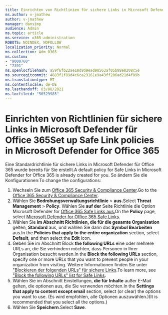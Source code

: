 ```yaml
---
title: Einrichten von Richtlinien für sichere Links in Microsoft Defender für Office 365
ms.author: v-jmathew
author: v-jmathew
manager: dansimp
audience: Admin
ms.topic: article
ms.service: o365-administration
ROBOTS: NOINDEX, NOFOLLOW
localization_priority: Normal
ms.collection: Adm_O365
ms.custom:
- "9000760"
- "7391"
ms.openlocfilehash: a59f6fb22ae18d8d9ead98563af05b88e8208c5e
ms.sourcegitcommit: 4883f1f89d4c6ca23161e9a43ff206ad21d4f09b
ms.translationtype: MT
ms.contentlocale: de-DE
ms.lasthandoff: 03/08/2021
ms.locfileid: "50529985"
---
```

# <a name="set-up-safe-link-policies-in-microsoft-defender-for-office-365"></a><span data-ttu-id="f76fa-102">Einrichten von Richtlinien für sichere Links in Microsoft Defender für Office 365</span><span class="sxs-lookup"><span data-stu-id="f76fa-102">Set up Safe Link policies in Microsoft Defender for Office 365</span></span>

<span data-ttu-id="f76fa-103">Eine Standardrichtlinie für sichere Links in Microsoft Defender für Office 365 wurde bereits für Sie erstellt.</span><span class="sxs-lookup"><span data-stu-id="f76fa-103">A default policy for Safe Links in Microsoft Defender for Office 365 is already created for you.</span></span> <span data-ttu-id="f76fa-104">So ändern Sie die Konfigurationen:</span><span class="sxs-lookup"><span data-stu-id="f76fa-104">To change the configurations:</span></span>

1. <span data-ttu-id="f76fa-105">Wechseln Sie zum [Office 365 Security & Compliance Center](https://go.microsoft.com/fwlink/p/?linkid=2077143).</span><span class="sxs-lookup"><span data-stu-id="f76fa-105">Go to the [Office 365 Security & Compliance Center](https://go.microsoft.com/fwlink/p/?linkid=2077143).</span></span>
2. <span data-ttu-id="f76fa-106">Wählen Sie **Bedrohungsverwaltungsrichtlinie**  >  **aus.**</span><span class="sxs-lookup"><span data-stu-id="f76fa-106">Select **Threat Management** > **Policy**.</span></span> <span data-ttu-id="f76fa-107">Wählen Sie **auf der** Seite Richtlinie die Option Microsoft Defender for [Office 365 Safe Links aus.](https://go.microsoft.com/fwlink/?linkid=2101058)</span><span class="sxs-lookup"><span data-stu-id="f76fa-107">On the **Policy** page, select [Microsoft Defender for Office 365 Safe Links](https://go.microsoft.com/fwlink/?linkid=2101058).</span></span>
3. <span data-ttu-id="f76fa-108">Wählen Sie **im Abschnitt Richtlinien, die für die gesamte Organisation** gelten, **Standard** aus, und wählen Sie dann das **Symbol Bearbeiten** aus.</span><span class="sxs-lookup"><span data-stu-id="f76fa-108">In the **Policies that apply to the entire organization** section, select **Default**, and then select the **Edit** icon.</span></span>
4. <span data-ttu-id="f76fa-109">Geben Sie im Abschnitt Block **the following URLs** eine oder mehrere URLs an, die Sie verhindern möchten, dass Personen in Ihrer Organisation besucht werden.</span><span class="sxs-lookup"><span data-stu-id="f76fa-109">In the **Block the following URLs** section, specify one or more URLs that you want to prevent people in your organization from visiting.</span></span> <span data-ttu-id="f76fa-110">Weitere Informationen finden Sie unter ["Blockieren der folgenden URLs" für sichere Links](https://go.microsoft.com/fwlink/?linkid=2092123).</span><span class="sxs-lookup"><span data-stu-id="f76fa-110">To learn more, see ["Block the following URLs" list for Safe Links](https://go.microsoft.com/fwlink/?linkid=2092123).</span></span>
5. <span data-ttu-id="f76fa-111">Wählen Sie im Abschnitt Einstellungen, **die für Inhalte** außer E-Mail gelten, die optionen aus, die Sie verwenden möchten.</span><span class="sxs-lookup"><span data-stu-id="f76fa-111">In the **Settings that apply to content except email** section, select (or clear) the options you want to use.</span></span> <span data-ttu-id="f76fa-112">(Es wird empfohlen, alle Optionen auszuwählen.)</span><span class="sxs-lookup"><span data-stu-id="f76fa-112">(It is recommended that you select all the options.)</span></span>
6. <span data-ttu-id="f76fa-113">Wählen Sie **Speichern**.</span><span class="sxs-lookup"><span data-stu-id="f76fa-113">Select **Save**.</span></span>
